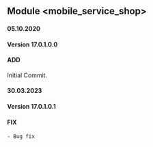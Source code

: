## Module <mobile_service_shop>

#### 05.10.2020
#### Version 17.0.1.0.0
#### ADD

Initial Commit.

#### 30.03.2023
#### Version 17.0.1.0.1
#### FIX
    - Bug fix 
